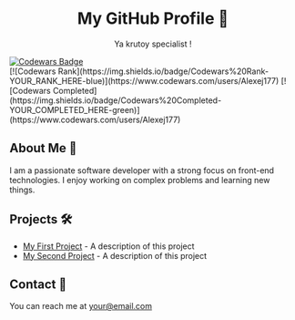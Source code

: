 <div align="center">

  # My GitHub Profile 👋

  <p>Ya krutoy specialist !</p>

</div>
<!-- Бейдж Codewars (ссылка на профиль) -->
<a href="https://www.codewars.com/users/YOUR_USERNAME">
   <img src="" alt="Codewars Badge" />
</a>

<!-- Динамические бейджи (Shields.io) -->
<br>
[![Codewars Rank](https://img.shields.io/badge/Codewars%20Rank-YOUR_RANK_HERE-blue)](https://www.codewars.com/users/Alexej177)
[![Codewars Completed](https://img.shields.io/badge/Codewars%20Completed-YOUR_COMPLETED_HERE-green)](https://www.codewars.com/users/Alexej177)

<br>

## About Me 🚀

<!-- Здесь можно добавить описание себя, свои навыки и интересы -->
I am a passionate software developer with a strong focus on front-end technologies. I enjoy working on complex problems and learning new things.

## Projects 🛠️

<!-- Здесь можно добавить список своих проектов -->
* [My First Project](https://github.com/your_username/your_project1) - A description of this project
* [My Second Project](https://github.com/your_username/your_project2) - A description of this project

## Contact 📧
You can reach me at your@email.com

<!-- Другие разделы -->
